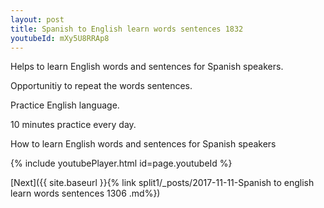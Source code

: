 ```yaml
---
layout: post
title: Spanish to English learn words sentences 1832 
youtubeId: mXy5U8RRAp8
---
```

 
 
Helps to learn English words and sentences for Spanish speakers.

Opportunitiy to repeat the words sentences. 

Practice English language. 
 
10 minutes practice every day. 
 
How to learn English words and sentences for Spanish speakers 
 
{% include youtubePlayer.html id=page.youtubeId %}
 
 
[Next]({{ site.baseurl }}{% link  split1/_posts/2017-11-11-Spanish to english learn words sentences 1306 .md%})
 
